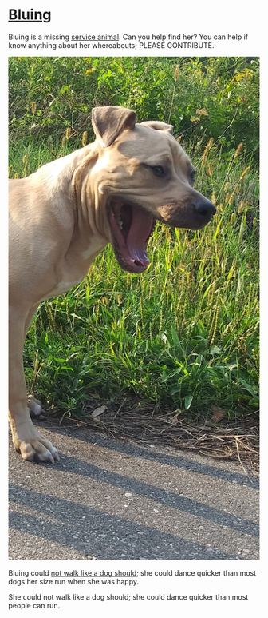 # [Bluing](https://github.com/serviceanimals/Bluing/)

Bluing is a missing [service animal](https://serviceanimals.github.io/).  Can you help find her?  You can help if know anything about her whereabouts; PLEASE CONTRIBUTE.

[![SmilingBluing20190909.jpg](https://github.com/serviceanimals/gait/raw/master/SmilingBluing20190909.jpg)](https://github.com/serviceanimals/gait/raw/master/SmilingBluing20190909.jpg)

Bluing could [not walk like a dog should](https://serviceanimals.github.io/gait/); she could dance quicker than most dogs her size run when she was happy.

She could not walk like a dog should; she could dance quicker than most people can run.

<!-- [Issues at this repository](https://github.com/serviceanimals/Bluing/issues)

[Pulls at this repository](https://github.com/serviceanimals/Bluing/pulls)

#EOF -->


